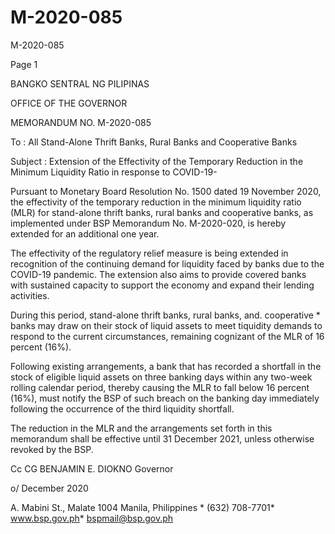 # M-2020-085

M-2020-085

Page 1

BANGKO SENTRAL NG PILIPINAS

OFFICE OF THE GOVERNOR

MEMORANDUM NO. M-2020-085

To : All Stand-Alone Thrift Banks, Rural Banks and Cooperative Banks

Subject : Extension of the Effectivity of the Temporary Reduction in the Minimum Liquidity Ratio in response to COVID-19-

Pursuant to Monetary Board Resolution No. 1500 dated 19 November 2020, the effectivity of the temporary reduction in the minimum liquidity ratio (MLR) for stand-alone thrift banks, rural banks and cooperative banks, as implemented under BSP Memorandum No. M-2020-020, is hereby extended for an additional one year.

The effectivity of the regulatory relief measure is being extended in recognition of the continuing demand for liquidity faced by banks due to the COVID-19 pandemic. The extension also aims to provide covered banks with sustained capacity to support the economy and expand their lending activities.

During this period, stand-alone thrift banks, rural banks, and. cooperative * banks may draw on their stock of liquid assets to meet tiquidity demands to respond to the current circumstances, remaining cognizant of the MLR of 16 percent (16%).

Following existing arrangements, a bank that has recorded a shortfall in the stock of eligible liquid assets on three banking days within any two-week rolling calendar period, thereby causing the MLR to fall below 16 percent (16%), must notify the BSP of such breach on the banking day immediately following the occurrence of the third liquidity shortfall.

The reduction in the MLR and the arrangements set forth in this memorandum shall be effective until 31 December 2021, unless otherwise revoked by the BSP.

Cc CG BENJAMIN E. DIOKNO Governor

o/ December 2020

A. Mabini St., Malate 1004 Manila, Philippines * (632) 708-7701* www.bsp.gov.ph* bspmail@bsp.gov.ph